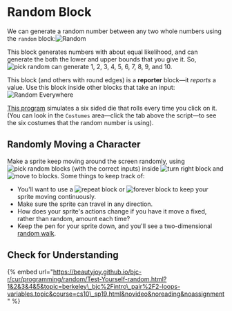 # Random Block

We can generate a random number between any two whole numbers using the `random` block:![Random](https://beautyjoy.github.io/bjc-r/img/blocks/pick-random-1-to-10.png)

This block generates numbers with about equal likelihood, and can generate the both the lower and upper bounds that you give it. So, ![pick random](https://beautyjoy.github.io/bjc-r/img/blocks/pick-random-1-to-10.png) can generate 1, 2, 3, 4, 5, 6, 7, 8, 9, and 10.

This block \(and others with round edges\) is a **reporter** block—it _reports_ a value. Use this block inside other blocks that take an input:![Random Everywhere](https://beautyjoy.github.io/bjc-r/img/prog/pick-random-block-inside-various-blocks.png)

[This program](http://snap.berkeley.edu/snapsource/snap.html#open:https://beautyjoy.github.io/bjc-r/prog/random/six-sided-die.xml) simulates a six sided die that rolls every time you click on it. \(You can look in the `Costumes` area—click the tab above the script—to see the six costumes that the random number is using\).

## Randomly Moving a Character

Make a sprite keep moving around the screen randomly, using ![pick random](https://beautyjoy.github.io/bjc-r/img/blocks/pick-random-empty-args.png) blocks \(with the correct inputs\) inside ![turn right block](https://beautyjoy.github.io/bjc-r/img/blocks/turn-right.png) and ![move to](https://beautyjoy.github.io/bjc-r/img/blocks/move.png) blocks. Some things to keep track of:

* You'll want to use a ![repeat block](https://beautyjoy.github.io/bjc-r/img/blocks/repeat.png) or ![forever block](https://beautyjoy.github.io/bjc-r/img/blocks/forever.png) to keep your sprite moving continuously.
* Make sure the sprite can travel in any direction.
* How does your sprite's actions change if you have it move a fixed, rather than random, amount each time?
* Keep the pen for your sprite down, and you'll see a two-dimensional [random walk](http://en.wikipedia.org/wiki/Random_walk).

## Check for Understanding

{% embed url="https://beautyjoy.github.io/bjc-r/cur/programming/random/Test-Yourself-random.html?1&2&3&4&5&topic=berkeley\_bjc%2Fintro\_pair%2F2-loops-variables.topic&course=cs10\_sp19.html&novideo&noreading&noassignment" %}


